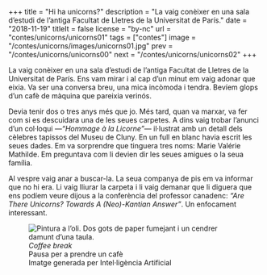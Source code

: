 +++
title = "Hi ha unicorns?"
description = "La vaig conèixer en una sala d’estudi de l’antiga Facultat de Lletres de la Universitat de París."
date = "2018-11-19"
titleIt = false
license = "by-nc"
url = "contes/unicorns/unicorns01"
tags = ["contes"]
image = "/contes/unicorns/images/unicorns01.jpg"
prev = "/contes/unicorns/unicorns00"
next = "/contes/unicorns/unicorns02"
+++

La vaig conèixer en una sala d’estudi de l’antiga Facultat de Lletres de la Universitat de París. Ens vam mirar i al cap d’un minut em vaig adonar que eixia. Va ser una conversa breu, una mica incòmoda i tendra. Bevíem glops d’un cafè de màquina que pareixia verinós.

Devia tenir dos o tres anys més que jo. Més tard, quan va marxar, va fer com si es descuidara una de les seues carpetes. A dins vaig trobar l’anunci d’un col·loqui —*“Hommage à la Licorne”*— il·lustrat amb un detall dels cèlebres tapissos del Museu de Cluny. En un full en blanc havia escrit les seues dades. Em va sorprendre que tinguera tres noms: Marie Valérie Mathilde. Em preguntava com li devien dir les seues amigues o la seua família.

Al vespre vaig anar a buscar-la. La seua companya de pis em va informar que no hi era. Li vaig lliurar la carpeta i li vaig demanar que li diguera que ens podíem veure dijous a la conferència del professor canadenc: *“Are There Unicorns? Towards A (Neo)-Kantian Answer”*. Un enfocament interessant.

<figure class="illustration"><img src="/contes/unicorns/images/unicorns01.jpg" alt="Pintura a l’oli. Dos gots de paper fumejant i un cendrer damunt d’una taula."><figcaption><em>Coffee break</em><br>Pausa per a prendre un cafè<br><span class="ai-disclaimer">Imatge generada per Intel·ligència Artificial</span></figcaption></figure>

